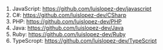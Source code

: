 1. JavaScript: https://github.com/luislopez-dev/javascript
2. C#: https://github.com/luislopez-dev/CSharp
3. PHP: https://github.com/luislopez-dev/PHP
4. Java: https://github.com/luislopez-dev/Java
5. Ruby: https://github.com/luislopez-dev/Ruby
6. TypeScropt: https://github.com/luislopez-dev/TypeScript
